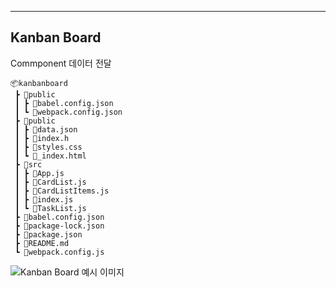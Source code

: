 ___
## Kanban Board

Commponent 데이터 전달

```
📦kanbanboard
 ┣ 📂public
 ┃ ┣ 📜babel.config.json
 ┃ ┗ 📜webpack.config.json
 ┣ 📂public
 ┃ ┣ 📜data.json
 ┃ ┣ 📜index.h
 ┃ ┣ 📜styles.css
 ┃ ┗ 📜_index.html
 ┣ 📂src
 ┃ ┣ 📜App.js
 ┃ ┣ 📜CardList.js
 ┃ ┣ 📜CardListItems.js
 ┃ ┣ 📜index.js
 ┃ ┗ 📜TaskList.js
 ┣ 📜babel.config.json
 ┣ 📜package-lock.json
 ┣ 📜package.json
 ┣ 📜README.md
 ┗ 📜webpack.config.js
```

![Kanban Board 예시 이미지](https://user-images.githubusercontent.com/42087448/158123894-ed57f2bf-06a1-4b61-bff2-4d47b8697f2a.png)

